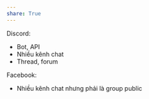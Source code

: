 ```yaml
---
share: True
---
```

Discord:
- Bot, API
- Nhiều kênh chat
- Thread, forum

Facebook:
- Nhiều kênh chat nhưng phải là group public
